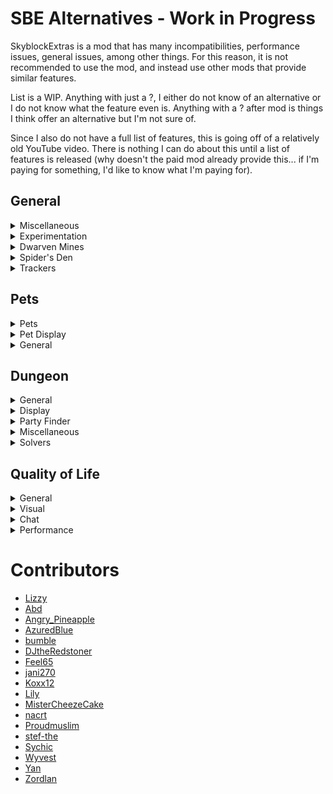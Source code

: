 # SBE Alternatives - Work in Progress

SkyblockExtras is a mod that has many incompatibilities, performance issues, general issues, among other things. For this reason, it is not recommended to use the mod, and instead use other mods that provide similar features.

List is a WIP. Anything with just a ?, I either do not know of an alternative or I do not know what the feature even is. Anything with a ? after mod is things I think offer an alternative but I'm not sure of.

Since I also do not have a full list of features, this is going off of a relatively old YouTube video. There is nothing I can do about this until a list of features is released (why doesn't the paid mod already provide this... if I'm paying for something, I'd like to know what I'm paying for).

## General

<details>
  <summary>Miscellaneous </summary>

- Timestamps - [Sk1er's Patcher](https://sk1er.club/mods/patcher)
- Show Milestones - ?
- Show Auction Data - NEU?
- Century Cake Timer - [Danker's DSM](https://github.com/bowser0000/SkyblockMod/releases/latest)
- Larger Heads - [Sychic & Lily's Skytils](https://github.com/Skytils/SkytilsMod/releases)
- Big Items - [Sychic & Lily's Skytils](https://github.com/Skytils/SkytilsMod/releases)
- Scale with Rarity - ?
- Dark Auction Warning - [Moulberry's NotEnoughUpdates](https://discord.gg/moulberry) / [Biscuit's SkyblockAddons](https://github.com/BiscuitDevelopment/SkyblockAddons/releases/latest)
- Golem Warning - [Sychic & Lily's Skytils](https://github.com/Skytils/SkytilsMod/releases)
- Jerry Warning - [Sychic & Lily's Skytils](https://github.com/Skytils/SkytilsMod/releases)
</details>
<details>
  <summary>Experimentation</summary>

- Experimentation Helper - [Moulberry's NotEnoughUpdates](https://discord.gg/moulberry) / [Danker's DSM](https://github.com/bowser0000/SkyblockMod/releases/latest)
</details>
<details>
  <summary>Dwarven Mines</summary>

- Show Mine Map - SBH?
- Notify Events - ?
- Raffle Timer Warning - [Sychic & Lily's Skytils](https://github.com/Skytils/SkytilsMod/releases)
- Puzzler Solver - [Moulberry's NotEnoughUpdates](https://discord.gg/moulberry) / [Sychic & Lily's Skytils](https://github.com/Skytils/SkytilsMod/releases)
- Puzzler Timer - ?
- Mine Waypoints - [Moulberry's NotEnoughUpdates](https://discord.gg/moulberry)
- Notify Ability Cooldown - ?
- Show Fuel Display - [Moulberry's NotEnoughUpdates](https://discord.gg/moulberry)
- Show Compact Features - ?
- Show Forge Timer - [Moulberry's NotEnoughUpdates](https://discord.gg/moulberry)
- Show Commissions Tracker - [Moulberry's NotEnoughUpdates](https://discord.gg/moulberry)
- Format Commisions - ?
- Use Commision Icons - ?
- Show Mining Tracker - [Moulberry's NotEnoughUpdates](https://discord.gg/moulberry)
- Show Star Cult Timer - ?
- Show Events Display - ?
- Show Titanium Warning - [Moulberry's NotEnoughUpdates](https://discord.gg/moulberry)
- Show Golden Goblin Warning - ?
- Show Skymall Warning - [Sychic & Lily's Skytils](https://github.com/Skytils/SkytilsMod/releases)
</details>
<details>
  <summary>Spider's Den</summary>

- Waypoints - [Sychic & Lily's Skytils](https://github.com/Skytils/SkytilsMod/releases)
- Show Arachne HP - [Sychic & Lily's Skytils](https://github.com/Skytils/SkytilsMod/releases)
- Show Arachne Counter - [Sychic & Lily's Skytils](https://github.com/Skytils/SkytilsMod/releases)
</details>
<details>
  <summary>Trackers</summary>

[DSM](https://github.com/bowser0000/SkyblockMod/releases/latest "micro moment") i guess idk my video didnt show me anything
</details>

## Pets
<details>
  <summary>Pets</summary>

- Pet Colors - [Danker's DSM](https://github.com/bowser0000/SkyblockMod/releases/latest)
- Show Active Pet - [Moulberry's NotEnoughUpdates](https://discord.gg/moulberry)
- Show EXP-Shared Pets - ?
- AutoPet Enabled Colors - ?
</details>
<details>
  <summary>Pet Display</summary>

- Use Icon Display -[Moulberry's NotEnoughUpdates](https://discord.gg/moulberry)
- Change Revolution per Min - ?
- Show Pet EXP - [Moulberry's NotEnoughUpdates](https://discord.gg/moulberry)
- Use Total Pet EXP - [Moulberry's NotEnoughUpdates](https://discord.gg/moulberry)
- Show Percentage Needed - ?
</details>
<details>
  <summary>General</summary>

- Allow Favoriting Pets - [Sychic & Lily's Skytils](https://github.com/Skytils/SkytilsMod/releases)
- Hide Pet Nametags - [Sychic & Lily's Skytils](https://github.com/Skytils/SkytilsMod/releases) / Hypixel
- Hide AutoPet Messages - [Sychic & Lily's Skytils](https://github.com/Skytils/SkytilsMod/releases)
- Hide Pet Candies - ?
</details>

## Dungeon
<details>
  <summary>General</summary>

- Show Dungeon Counter - [Danker's DSM](https://github.com/bowser0000/SkyblockMod/releases/latest)
- Show Drag Counter - ?
- Show Door Opener - ?
- Show Dungeon Map - [Moulberry's NotEnoughUpdates](https://discord.gg/moulberry)
- Remove Armor Stands - [Sk1er's Patcher](https://sk1er.club/mods/patcher)
- Show Crypts Counter - [Sychic & Lily's Skytils](https://github.com/Skytils/SkytilsMod/releases)
</details>
<details>
  <summary>Display</summary>
  
- Show Run Overview - [Sychic & Lily's Skytils](https://github.com/Skytils/SkytilsMod/releases)
- Show Score Approximation - [Sychic & Lily's Skytils](https://github.com/Skytils/SkytilsMod/releases)
- Show Custom Splits - ?
</details>
<details>
  <summary>Party Finder</summary>
  
- Show Player Info - [Cow's Cowlection](https://github.com/cow-mc/Cowlection/releases/latest)
- Show Party Finder Menu - [Cow's Cowlection](https://github.com/cow-mc/Cowlection/releases/latest)
- Cata Level Lower Bound - [Cow's Cowlection](https://github.com/cow-mc/Cowlection/releases/latest)?
- Class Level Lower Bound - [Cow's Cowlection](https://github.com/cow-mc/Cowlection/releases/latest)?
- Draw Player Count - Cowlection?
</details>
<details>
  <summary>Miscellaneous </summary>

- Fix Spirit Boots - [Moulberry's NotEnoughUpdates](https://discord.gg/moulberry) / [Biscuit's SkyblockAddons](https://github.com/BiscuitDevelopment/SkyblockAddons/releases/latest) / [Danker's DSM](https://github.com/bowser0000/SkyblockMod/releases/latest)
- Copy Fails - [Sychic & Lily's Skytils](https://github.com/Skytils/SkytilsMod/releases)
- Show Armor Color - ?
- Show Item Quality - [Cow's Cowlection](https://github.com/cow-mc/Cowlection/releases/latest)
- Show Spirit Names - [Sychic & Lily's Skytils](https://github.com/Skytils/SkytilsMod/releases)
</details>
<details>
  <summary>Solvers</summary>

- All solvers - [Sychic & Lily's Skytils](https://github.com/Skytils/SkytilsMod/releases)
</details>

## Quality of Life
<details>
  <summary>General</summary>

- Customize Custom Commands - [Sychic & Lily's Skytils](https://github.com/Skytils/SkytilsMod/releases)
- Search Bar - [Moulberry's NotEnoughUpdates](https://discord.gg/moulberry)
- Middle Click SB Menu - [Sychic & Lily's Skytils](https://github.com/Skytils/SkytilsMod/releases)
- Hide Item Durability - ?
- Better Crop Hitboxes - [Sk1er's Patcher](https://sk1er.club/mods/patcher)
- Show Soul Eater Data - [Sychic & Lily's Skytils](https://github.com/Skytils/SkytilsMod/releases) / [Danker's DSM](https://github.com/bowser0000/SkyblockMod/releases/latest)
- Show Cultivating Count - ?
- Left Click Zapper Undo - [Sychic & Lily's Skytils](https://github.com/Skytils/SkytilsMod/releases) / NEU?
</details>
<details>
  <summary>Visual</summary>

- Color Enchants - [Moulberry's NotEnoughUpdates](https://discord.gg/moulberry)
- Show Ender Chest Previews - [Moulberry's NotEnoughUpdates](https://discord.gg/moulberry)
- Show Custom Ender Chest Names - [Moulberry's NotEnoughUpdates](https://discord.gg/moulberry)
- Show Block Zapper Destroyed Blocks - NEU?
- Hub Colors - ?
- Prettify Damage Markings - [Moulberry's NotEnoughUpdates](https://discord.gg/moulberry) / [Sychic & Lily's Skytils](https://github.com/Skytils/SkytilsMod/releases)
- Show Custom Dyed Armor - [Moulberry's NotEnoughUpdates](https://discord.gg/moulberry) / [Sychic & Lily's Skytils](https://github.com/Skytils/SkytilsMod/releases)
- Show Custom Skull Textures - [Moulberry's NotEnoughUpdates](https://discord.gg/moulberry)
- Show Enchant Glow - [Sychic & Lily's Skytils](https://github.com/Skytils/SkytilsMod/releases)
- Remove Enchant Glow - [Sychic & Lily's Skytils](https://github.com/Skytils/SkytilsMod/releases)
- Hide Fire Display - [Sychic & Lily's Skytils](https://github.com/Skytils/SkytilsMod/releases)
- Show Builder's Wand Overlay - [Moulberry's NotEnoughUpdates](https://discord.gg/moulberry)
- Hide WitherBorn Shadows - Minecraft (Patcher gonna fix huge shadows in 1.6)
- Hide Displayed Armor - ???
</details>
<details>
  <summary>Chat</summary>

- Use Chat Filters - Hypixel?
- Hide Coop Chat -[boomboompower's ToggleChat](https://github.com/boomboompower/ToggleChat/releases)
- Hide Dicer Messages - [Sychic & Lily's Skytils](https://github.com/Skytils/SkytilsMod/releases)
</details>
<details>
  <summary>Performance</summary>

- Hide Non Crits - ?
- Hide Block Destroy Particles - [Sk1er's Patcher](https://sk1er.club/mods/patcher)
- Hide Staff Falling Blocks - [Sychic & Lily's Skytils](https://github.com/Skytils/SkytilsMod/releases)
</details>

# Contributors

- [Lizzy](https://github.com/LizzyMaybeDev ";)")
- [Abd](https://github.com/BrahR)
- [Angry_Pineapple](https://github.com/Angry-Pineapple3121)
- [AzuredBlue](https://github.com/AzuredBlue)
- [bumble](https://github.com/itsbumble)
- [DJtheRedstoner](https://github.com/DJtheRedstoner)
- [Feel65](https://github.com/Feel65)
- [jani270](https://github.com/jani270)
- [Koxx12](https://github.com/koxx12-dev)
- [Lily](https://github.com/My-Name-Is-Jeff)
- [MisterCheezeCake](https://github.com/MisterCheezeCake)
- [nacrt](https://github.com/nacrt)
- [Proudmuslim](https://github.com/proudmuslim-dev)
- [stef-the](https://github.com/stef-the)
- [Sychic](https://github.com/Sychic)
- [Wyvest](https://github.com/Wyvest)
- [Yan](https://github.com/yanNotDev)
- [Zordlan](https://github.com/Zordlan)
